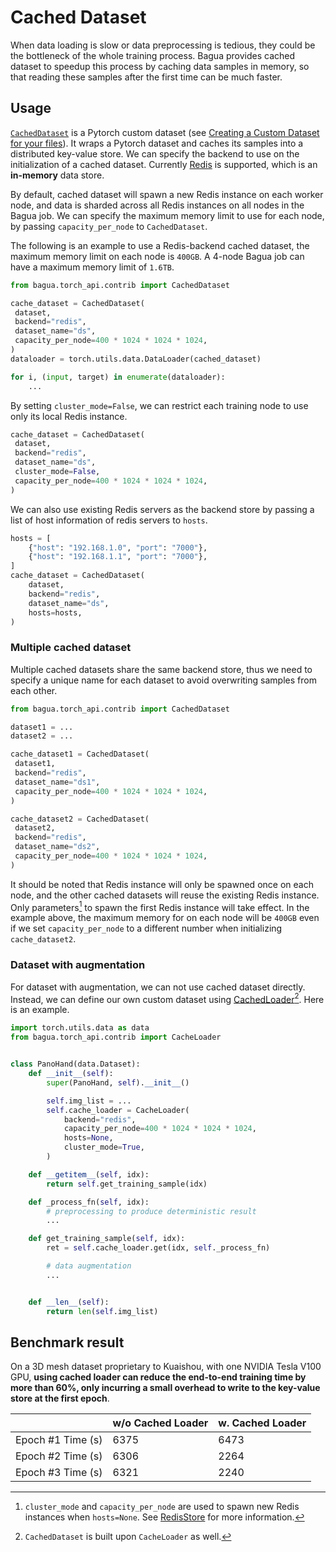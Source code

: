 # Cached Dataset

When data loading is slow or data preprocessing is tedious, they could be the bottleneck of the whole training process. Bagua provides cached dataset to speedup this process by caching data samples in memory, so that reading these samples after the first time can be much faster.

## Usage

[`CachedDataset`](https://bagua.readthedocs.io/en/latest/autoapi/bagua/torch_api/contrib/index.html#bagua.torch_api.contrib.CachedDataset) is
a Pytorch custom dataset (see [Creating a Custom Dataset for your files](https://pytorch.org/tutorials/beginner/basics/data_tutorial.html#creating-a-custom-dataset-for-your-files)).
It wraps a Pytorch dataset and caches its samples into a distributed key-value store. We can specify the backend to
use on the initialization of a cached dataset. Currently [Redis](https://redis.io/) is supported, which is an **in-memory** data store.

By default, cached dataset will spawn a new Redis instance on each worker node, and data is sharded across all
Redis instances on all nodes in the Bagua job. We can specify the maximum memory limit to use for each node, by passing
`capacity_per_node` to `CachedDataset`.

The following is an example to use a Redis-backend cached dataset, the maximum memory limit on each node is `400GB`. A
4-node Bagua job can have a maximum memory limit of `1.6TB`.

```python
from bagua.torch_api.contrib import CachedDataset

cache_dataset = CachedDataset(
 dataset,
 backend="redis",
 dataset_name="ds",
 capacity_per_node=400 * 1024 * 1024 * 1024,
)
dataloader = torch.utils.data.DataLoader(cached_dataset)

for i, (input, target) in enumerate(dataloader):
    ...
```

By setting `cluster_mode=False`, we can restrict each training node to use only its local Redis instance.

```python
cache_dataset = CachedDataset(
 dataset,
 backend="redis",
 dataset_name="ds",
 cluster_mode=False,
 capacity_per_node=400 * 1024 * 1024 * 1024,
)
```

We can also use existing Redis servers as the backend store by passing a list of host information of redis servers to `hosts`.

```python
hosts = [
    {"host": "192.168.1.0", "port": "7000"},
    {"host": "192.168.1.1", "port": "7000"},
]
cache_dataset = CachedDataset(
    dataset,
    backend="redis",
    dataset_name="ds",
    hosts=hosts,
)
```

### Multiple cached dataset

Multiple cached datasets share the same backend store, thus we need to specify a unique name for each dataset to avoid
overwriting samples from each other.

```python
from bagua.torch_api.contrib import CachedDataset

dataset1 = ...
dataset2 = ...

cache_dataset1 = CachedDataset(
 dataset1,
 backend="redis",
 dataset_name="ds1",
 capacity_per_node=400 * 1024 * 1024 * 1024,
)

cache_dataset2 = CachedDataset(
 dataset2,
 backend="redis",
 dataset_name="ds2",
 capacity_per_node=400 * 1024 * 1024 * 1024,
)
```

It should be noted that Redis instance will only be spawned once on each node, and the other cached datasets will reuse the existing Redis instance. Only parameters[^1] to spawn the first Redis instance will take effect. In the example above, the maximum memory for on each node will be `400GB` even if we set `capacity_per_node` to a different number when initializing `cache_dataset2`. 

[^1]: `cluster_mode` and `capacity_per_node` are used to spawn new Redis instances when `hosts=None`. See [RedisStore](https://bagua.readthedocs.io/en/latest/autoapi/bagua/torch_api/contrib/utils/redis_store/index.html#bagua.torch_api.contrib.utils.redis_store.RedisStore)
for more information.

### Dataset with augmentation

For dataset with augmentation, we can not use cached dataset directly. Instead, we can define our own custom dataset
using [CachedLoader](https://bagua.readthedocs.io/en/latest/autoapi/bagua/torch_api/contrib/index.html#bagua.torch_api.contrib.CacheLoader)[^2].
Here is an example.

```python
import torch.utils.data as data
from bagua.torch_api.contrib import CacheLoader


class PanoHand(data.Dataset):
    def __init__(self):
        super(PanoHand, self).__init__()

        self.img_list = ...
        self.cache_loader = CacheLoader(
            backend="redis",
            capacity_per_node=400 * 1024 * 1024 * 1024,
            hosts=None,
            cluster_mode=True,
        )

    def __getitem__(self, idx):
        return self.get_training_sample(idx)

    def _process_fn(self, idx):
        # preprocessing to produce deterministic result
        ...

    def get_training_sample(self, idx):
        ret = self.cache_loader.get(idx, self._process_fn)

        # data augmentation
        ...


    def __len__(self):
        return len(self.img_list)

```

[^2]: `CachedDataset` is built upon `CacheLoader` as well.

## Benchmark result

On a 3D mesh dataset proprietary to Kuaishou, with one NVIDIA Tesla V100 GPU, **using cached loader can reduce the
end-to-end training time by more than 60%, only incurring a small overhead to write to the key-value store
at the first epoch**.

|                     | w/o Cached Loader   | w. Cached Loader    |
|---------------------|---------------------|---------------------|
| Epoch #1 Time (s)   |     6375            |     6473            |
| Epoch #2 Time (s)   |     6306            |     2264            |
| Epoch #3 Time (s)   |     6321            |     2240            |

